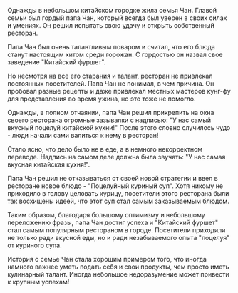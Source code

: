 Однажды в небольшом китайском городке жила семья Чан. Главой семьи был гордый папа Чан, который всегда был уверен в своих силах и умениях. Он решил испытать свою удачу и открыть собственный ресторан.

Папа Чан был очень талантливым поваром и считал, что его блюда станут настоящим хитом среди горожан. С гордостью он назвал свое заведение "Китайский фуршет".

Но несмотря на все его старания и талант, ресторан не привлекал постоянных посетителей. Папа Чан не понимал, в чем причина. Он пробовал разные рецепты и даже привлекал местных мастеров кунг-фу для представления во время ужина, но это тоже не помогло.

Однажды, в полном отчаянии, папа Чан решил прикрепить на окна своего ресторана огромные зазывалки с надписью: "У нас самый вкусный поцелуй китайской кухни!" После этого словно случилось чудо - люди начали сами валиться к нему в ресторан!

Стало ясно, что дело было не в еде, а в немного некорректном переводе. Надпись на самом деле должна была звучать: "У нас самая вкусная китайская кухня!".

Папа Чан решил не отказываться от своей новой стратегии и ввел в ресторане новое блюдо - "Поцелуйный куриный суп". Хотя никому не приходило в голову целовать курицу, посетители этого ресторана были так восхищены идеей, что этот суп стал самым заказываемым блюдом.

Таким образом, благодаря большому оптимизму и небольшому переложению фразы, папа Чан достиг успеха и "Китайский фуршет" стал самым популярным рестораном в городе. Посетители приходили не только ради вкусной еды, но и ради незабываемого опыта "поцелуя" от куриного супа.

История о семье Чан стала хорошим примером того, что иногда намного важнее уметь подать себя и свои продукты, чем просто иметь кулинарный талант. Иногда небольшое недоразумение может привести к крупным успехам!
